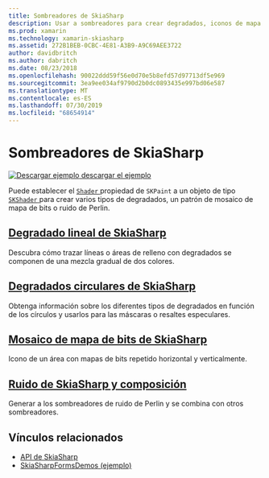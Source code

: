 ```yaml
---
title: Sombreadores de SkiaSharp
description: Usar a sombreadores para crear degradados, iconos de mapa de bits y el ruido de Perlin.
ms.prod: xamarin
ms.technology: xamarin-skiasharp
ms.assetid: 272B1BEB-0CBC-4E81-A3B9-A9C69AEE3722
author: davidbritch
ms.author: dabritch
ms.date: 08/23/2018
ms.openlocfilehash: 90022ddd59f56e0d70e5b8efd57d97713df5e969
ms.sourcegitcommit: 3ea9ee034af9790d2b0dc0893435e997bd06e587
ms.translationtype: MT
ms.contentlocale: es-ES
ms.lasthandoff: 07/30/2019
ms.locfileid: "68654914"
---
```

# <a name="skiasharp-shaders"></a>Sombreadores de SkiaSharp

[![Descargar ejemplo](~/media/shared/download.png) descargar el ejemplo](https://docs.microsoft.com/samples/xamarin/xamarin-forms-samples/skiasharpforms-demos)

Puede establecer el [ `Shader` ](xref:SkiaSharp.SKPaint.Shader) propiedad de `SKPaint` a un objeto de tipo [ `SKShader` ](xref:SkiaSharp.SKShader) para crear varios tipos de degradados, un patrón de mosaico de mapa de bits o ruido de Perlin.

## <a name="the-skiasharp-linear-gradientlinear-gradientmd"></a>[Degradado lineal de SkiaSharp](linear-gradient.md)

Descubra cómo trazar líneas o áreas de relleno con degradados se componen de una mezcla gradual de dos colores.

## <a name="skiasharp-circular-gradientscircular-gradientsmd"></a>[Degradados circulares de SkiaSharp](circular-gradients.md)

Obtenga información sobre los diferentes tipos de degradados en función de los círculos y usarlos para las máscaras o resaltes especulares.

## <a name="skiasharp-bitmap-tilingbitmap-tilingmd"></a>[Mosaico de mapa de bits de SkiaSharp](bitmap-tiling.md)

Icono de un área con mapas de bits repetido horizontal y verticalmente.

## <a name="skiasharp-noise-and-composingnoisemd"></a>[Ruido de SkiaSharp y composición](noise.md)

Generar a los sombreadores de ruido de Perlin y se combina con otros sombreadores.

## <a name="related-links"></a>Vínculos relacionados

- [API de SkiaSharp](https://docs.microsoft.com/dotnet/api/skiasharp)
- [SkiaSharpFormsDemos (ejemplo)](https://docs.microsoft.com/samples/xamarin/xamarin-forms-samples/skiasharpforms-demos)
